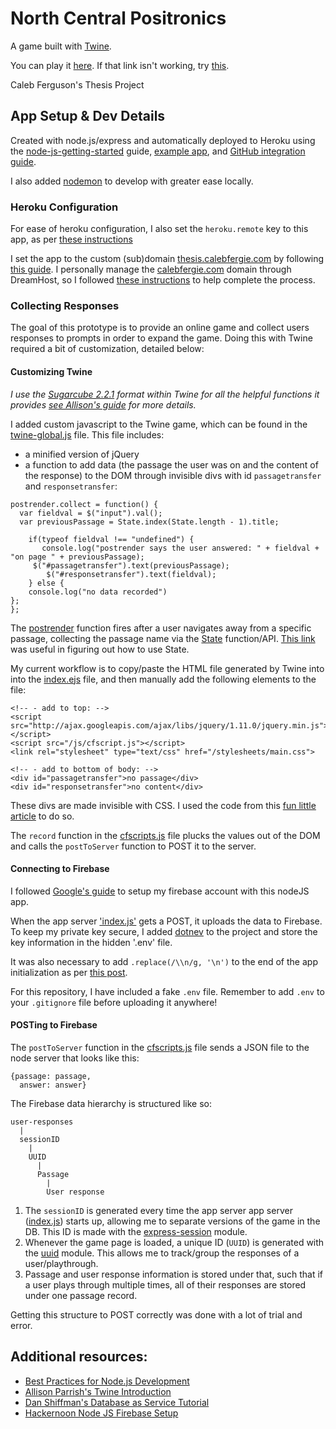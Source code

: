 # North Central Positronics

A game built with [Twine](https://twinery.org/).

You can play it [here](https://thesis.calebfergie.com/). If that link isn't working, try [this](https://north-central-positronics.herokuapp.com/).

Caleb Ferguson's Thesis Project

## App Setup & Dev Details
Created with node.js/express and automatically deployed to Heroku using the [node-js-getting-started](https://devcenter.heroku.com/articles/getting-started-with-nodejs) guide, [example app](https://github.com/heroku/node-js-getting-started), and [GitHub integration guide](https://devcenter.heroku.com/articles/github-integration).

I also added [nodemon](https://nodemon.io/) to develop with greater ease locally.

### Heroku Configuration

For ease of heroku configuration, I also set the `heroku.remote` key to this app, as per [these instructions](https://stackoverflow.com/questions/17497947/is-there-a-way-to-set-a-default-app-for-heroku-toolbet)

I set the app to the custom (sub)domain [thesis.calebfergie.com](thesis.calebfergie.com) by following [this guide](https://devcenter.heroku.com/articles/custom-domains). I personally manage the [calebfergie.com](https://www.calebfergie.com/) domain through DreamHost, so I followed [these instructions](https://help.dreamhost.com/hc/en-us/articles/115000760591-Setting-your-domain-to-DNS-Only-) to help complete the process.

### Collecting Responses

The goal of this prototype is to provide an online game and collect users responses to prompts in order to expand the game. Doing this with Twine required a bit of customization, detailed below:

#### Customizing Twine

_I use the [Sugarcube 2.2.1](https://www.motoslave.net/sugarcube/2/) format within Twine for all the helpful functions it provides [see Allison's guide](http://catn.decontextualize.com/twine/) for more details._

I added custom javascript to the Twine game, which can be found in the [twine-global.js](/public/js/twine-global.js) file. This file includes:
- a minified version of jQuery
- a function to add data (the passage the user was on and the content of the response) to the DOM through invisible divs with id `passagetransfer` and `responsetransfer`:

```
postrender.collect = function() {
  var fieldval = $("input").val();
  var previousPassage = State.index(State.length - 1).title;

	if(typeof fieldval !== "undefined") {
	   console.log("postrender says the user answered: " + fieldval + "on page " + previousPassage);
     $("#passagetransfer").text(previousPassage);
	    $("#responsetransfer").text(fieldval);
	} else {
	console.log("no data recorded")
};
};
```
The [postrender](https://twinery.org/wiki/script#prerender_and_postrender) function fires after a user navigates away from a specific passage, collecting the passage name via the [State](https://www.motoslave.net/sugarcube/2/docs/#state-api) function/API. [This link](https://twinery.org/questions/125/how-do-you-access-the-history-in-sugarcube) was useful in figuring out how to use State.

My current workflow is to copy/paste the HTML file generated by Twine into into the [index.ejs](views/pages/index.ejs) file, and then manually add the following elements to the file:

```
<!-- - add to top: -->
<script src="http://ajax.googleapis.com/ajax/libs/jquery/1.11.0/jquery.min.js"></script>
<script src="/js/cfscript.js"></script>
<link rel="stylesheet" type="text/css" href="/stylesheets/main.css">

<!-- - add to bottom of body: -->
<div id="passagetransfer">no passage</div>
<div id="responsetransfer">no content</div>
```
These divs are made invisible with CSS. I used the code from this [fun little article](https://medium.freecodecamp.org/how-to-disappear-completely-2f23ddb14835) to do so.

The `record` function in the [cfscripts.js](public/js/cfscripts.js) file plucks the values out of the DOM and calls the `postToServer` function to POST it to the server.

#### Connecting to Firebase

I followed [Google's guide](https://firebase.google.com/docs/database/admin/save-data) to setup my firebase account with this nodeJS app.

When the app server ['index.js'](index.js) gets a POST, it uploads the data to Firebase. To keep my private key secure, I added [dotnev](https://www.npmjs.com/package/dotenv) to the project and store the key information in the hidden '.env' file.

It was also necessary to add `.replace(/\\n/g, '\n')` to the end of the app initialization as per [this post](https://stackoverflow.com/questions/50299329/node-js-firebase-service-account-private-key-wont-parse).

For this repository, I have included a fake `.env` file. Remember to add `.env` to your `.gitignore` file before uploading it anywhere!

#### POSTing to Firebase

The `postToServer` function in the [cfscripts.js](public/js/cfscripts.js) file sends a JSON file to the node server that looks like this:

```
{passage: passage,
  answer: answer}
```

The Firebase data hierarchy is structured like so:

```
user-responses
  |
  sessionID
    |
    UUID
      |
      Passage
        |
        User response
```

1. The `sessionID` is generated every time the app server app server ([index.js](index.js)) starts up, allowing me to separate versions of the game in the DB. This ID is made with the [express-session](https://github.com/expressjs/session) module.
2. Whenever the game page is loaded, a unique ID (`UUID`) is generated with the [uuid](https://github.com/broofa/node-uuid) module. This allows me to track/group the responses of a user/playthrough.
3. Passage and user response information is stored under that, such that if a user plays through multiple times, all of their responses are stored under one passage record.

Getting this structure to POST correctly was done with a lot of trial and error.

## Additional resources:
- [Best Practices for Node.js Development](https://devcenter.heroku.com/articles/node-best-practices)
- [Allison Parrish's Twine Introduction](http://catn.decontextualize.com/twine/)
- [Dan Shiffman's Database as Service Tutorial](https://shiffman.net/a2z/firebase/)
- [Hackernoon Node JS Firebase Setup](https://hackernoon.com/nodejs-setup-firebase-in-4-step-tutorial-example-easy-beginner-service-account-key-json-node-server-d61e803d6cc8)
